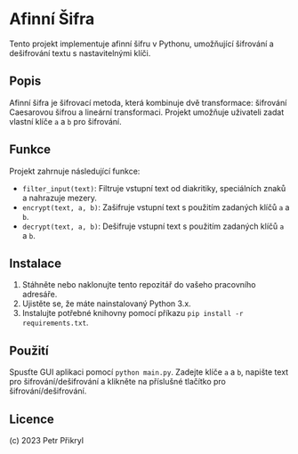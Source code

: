 # Afinní Šifra

Tento projekt implementuje afinní šifru v Pythonu, umožňující šifrování a dešifrování textu s nastavitelnými klíči.

## Popis

Afinní šifra je šifrovací metoda, která kombinuje dvě transformace: šifrování Caesarovou šifrou a lineární transformaci. Projekt umožňuje uživateli zadat vlastní klíče `a` a `b` pro šifrování.

## Funkce

Projekt zahrnuje následující funkce:

- `filter_input(text)`: Filtruje vstupní text od diakritiky, speciálních znaků a nahrazuje mezery.
- `encrypt(text, a, b)`: Zašifruje vstupní text s použitím zadaných klíčů `a` a `b`.
- `decrypt(text, a, b)`: Dešifruje vstupní text s použitím zadaných klíčů `a` a `b`.

## Instalace

1. Stáhněte nebo naklonujte tento repozitář do vašeho pracovního adresáře.
2. Ujistěte se, že máte nainstalovaný Python 3.x.
3. Instalujte potřebné knihovny pomocí příkazu `pip install -r requirements.txt`.

## Použití

Spusťte GUI aplikaci pomocí `python main.py`. Zadejte klíče `a` a `b`, napište text pro šifrování/dešifrování a klikněte na příslušné tlačítko pro šifrování/dešifrování.


## Licence

(c) 2023 Petr Přikryl